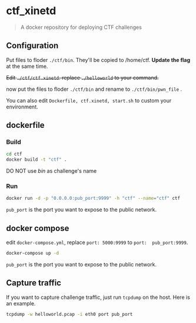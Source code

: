 # ctf_xinetd

> A docker repository for deploying CTF challenges

## Configuration

Put files to floder `./ctf/bin`. They'll be copied to /home/ctf. **Update the flag** at the same time.

~~Edit `./ctf/ctf.xinetd`. replace `./helloworld` to your command.~~

now put the files to floder `./ctf/bin` and rename to `./ctf/bin/pwn_file` .


You can also edit `Dockerfile, ctf.xinetd, start.sh` to custom your environment.

## dockerfile 
### Build

```bash
cd ctf
docker build -t "ctf" .
```

DO NOT use *bin* as challenge's name

### Run

```bash
docker run -d -p "0.0.0.0:pub_port:9999" -h "ctf" --name="ctf" ctf
```

`pub_port` is the port you want to expose to the public network.

## docker compose 

edit `docker-compose.yml`, replace `port: 5000:9999` to `port:  pub_port:9999`.

```bash 
docker-compose up -d 
```

`pub_port` is the port you want to expose to the public network.

## Capture traffic

If you want to capture challenge traffic, just run `tcpdump` on the host. Here is an example.

```bash
tcpdump -w helloworld.pcap -i eth0 port pub_port
```
